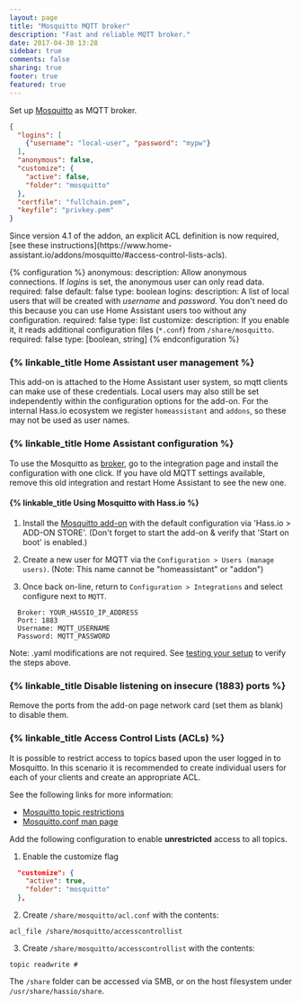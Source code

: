 ```yaml
---
layout: page
title: "Mosquitto MQTT broker"
description: "Fast and reliable MQTT broker."
date: 2017-04-30 13:28
sidebar: true
comments: false
sharing: true
footer: true
featured: true
---
```


Set up [Mosquitto](https://mosquitto.org/) as MQTT broker.

```json
{
  "logins": [
    {"username": "local-user", "password": "mypw"}
  ],
  "anonymous": false,
  "customize": {
    "active": false,
    "folder": "mosquitto"
  },
  "certfile": "fullchain.pem",
  "keyfile": "privkey.pem"
}
```

<p class='warning note'>
Since version 4.1 of the addon, an explicit ACL definition is now required, [see these instructions](https://www.home-assistant.io/addons/mosquitto/#access-control-lists-acls).
</p>

{% configuration %}
anonymous:
  description: Allow anonymous connections. If *logins* is set, the anonymous user can only read data.
  required: false
  default: false
  type: boolean
logins:
  description: A list of local users that will be created with *username* and *password*. You don't need do this because you can use Home Assistant users too without any configuration.
  required: false
  type: list
customize:
  description: If you enable it, it reads additional configuration files (`*.conf`) from `/share/mosquitto`.
  required: false
  type: [boolean, string]
{% endconfiguration %}

### {% linkable_title Home Assistant user management %}

This add-on is attached to the Home Assistant user system, so mqtt clients can make use of these credentials. Local users may also still be set independently within the configuration options for the add-on.  For the internal Hass.io ecosystem we register `homeassistant` and `addons`, so these may not be used as user names.

### {% linkable_title Home Assistant configuration %}

To use the Mosquitto as [broker](/docs/mqtt/broker/#run-your-own), go to the integration page and install the configuration with one click. If you have old MQTT settings available, remove this old integration and restart Home Assistant to see the new one.

#### {% linkable_title Using Mosquitto with Hass.io %}

1. Install the [Mosquitto add-on](/addons/mosquitto/) with the default configuration via 'Hass.io > ADD-ON STORE'. (Don't forget to start the add-on & verify that 'Start on boot' is enabled.)

2. Create a new user for MQTT via the `Configuration > Users (manage users)`. (Note: This name cannot be "homeassistant" or "addon")

3. Once back on-line, return to `Configuration > Integrations` and select configure next to `MQTT`.

```text
  Broker: YOUR_HASSIO_IP_ADDRESS
  Port: 1883
  Username: MQTT_USERNAME
  Password: MQTT_PASSWORD
```

Note: .yaml modifications are not required. 
See [testing your setup](/docs/mqtt/testing/) to verify the steps above.

### {% linkable_title Disable listening on insecure (1883) ports %}

Remove the ports from the add-on page network card (set them as blank) to disable them.

### {% linkable_title Access Control Lists (ACLs) %}

It is possible to restrict access to topics based upon the user logged in to Mosquitto. In this scenario it is recommended to create individual users for each of your clients and create an appropriate ACL.

See the following links for more information:

* [Mosquitto topic restrictions](http://www.steves-internet-guide.com/topic-restriction-mosquitto-configuration/)
* [Mosquitto.conf man page](https://mosquitto.org/man/mosquitto-conf-5.html)

Add the following configuration to enable **unrestricted** access to all topics.

 1. Enable the customize flag
```json
  "customize": {
    "active": true,
    "folder": "mosquitto"
  },
```

2. Create `/share/mosquitto/acl.conf` with the contents:
```text
acl_file /share/mosquitto/accesscontrollist
```

3. Create `/share/mosquitto/accesscontrollist` with the contents:
```text
topic readwrite #
```

The `/share` folder can be accessed via SMB, or on the host filesystem under `/usr/share/hassio/share`.
